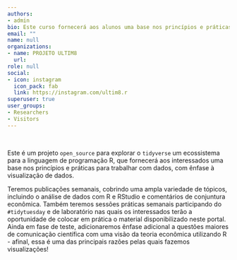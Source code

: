 ```yaml
---
authors:
- admin
bio: Este curso fornecerá aos alunos uma base nos princípios e práticas de visualização de dados, particularmente quando aplicados a dados científicos e técnicos.
email: ""
name: null
organizations:
- name: PROJETO ULTIM8
  url: 
role: null
social:
- icon: instagram
  icon_pack: fab
  link: https://instagram.com/ultim8.r
superuser: true
user_groups:
- Researchers
- Visitors
---
```


<br>

Este é um projeto `open_source` para explorar o `tidyverse` um ecossistema para a linguagem de programação R, que fornecerá aos interessados uma base nos princípios e práticas para trabalhar com dados, com ênfase à visualização de dados.

Teremos publicações semanais, cobrindo uma ampla variedade de tópicos, incluindo o análise de dados com R e RStudio e comentários de conjuntura econômica. Também teremos sessões práticas semanais participando do `#tidytuesday` e de laboratório nas quais os interessados terão a oportunidade de colocar em prática o material disponibilizado neste portal. Ainda em fase de teste, adicionaremos ênfase adicional a questões maiores de comunicação científica com uma visão da teoria econômica utilizando R - afinal, essa é uma das principais razões pelas quais fazemos visualizações! 
